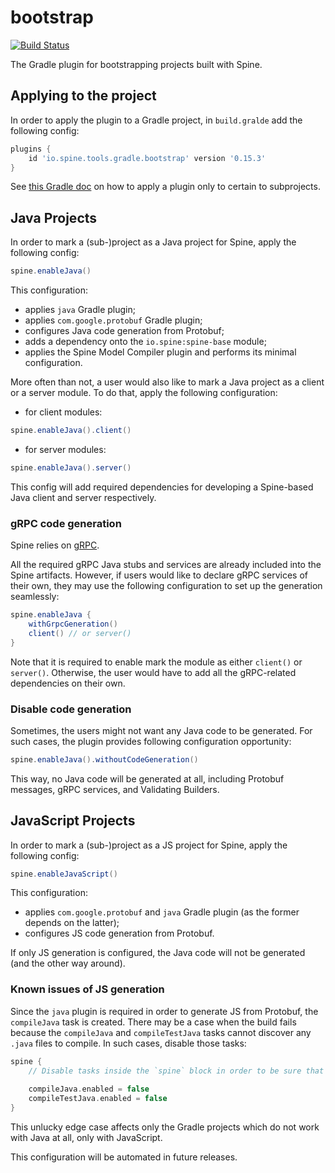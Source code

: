 # bootstrap

[![Build Status](https://travis-ci.com/SpineEventEngine/bootstrap.svg?branch=master)](https://travis-ci.com/SpineEventEngine/bootstrap)

The Gradle plugin for bootstrapping projects built with Spine.

## Applying to the project

In order to apply the plugin to a Gradle project, in `build.gralde` add the following config:
```gradle
plugins {
    id 'io.spine.tools.gradle.bootstrap' version '0.15.3'
}
```

See [this Gradle doc](https://docs.gradle.org/current/userguide/plugins.html#sec:subprojects_plugins_dsl)
on how to apply a plugin only to certain to subprojects.

## Java Projects

In order to mark a (sub-)project as a Java project for Spine, apply the following config:
```gradle
spine.enableJava()
```

This configuration:
 - applies `java` Gradle plugin;
 - applies `com.google.protobuf` Gradle plugin;
 - configures Java code generation from Protobuf;
 - adds a dependency onto the `io.spine:spine-base` module;
 - applies the Spine Model Compiler plugin and performs its minimal configuration.
 
More often than not, a user would also like to mark a Java project as a client or a server module.
To do that, apply the following configuration:
 - for client modules:
```gradle
spine.enableJava().client()
```
 - for server modules:
```gradle
spine.enableJava().server()
```

This config will add required dependencies for developing a Spine-based Java client and server 
respectively.

### gRPC code generation

Spine relies on [gRPC](https://grpc.io/).

All the required gRPC Java stubs and services are already included into the Spine artifacts. 
However, if users would like to declare gRPC services of their own, they may use the following 
configuration to set up the generation seamlessly:
```gradle
spine.enableJava {
    withGrpcGeneration()
    client() // or server()
}
```

Note that it is required to enable mark the module as either `client()` or `server()`. Otherwise, 
the user would have to add all the gRPC-related dependencies on their own.

### Disable code generation

Sometimes, the users might not want any Java code to be generated. For such cases, the plugin 
provides following configuration opportunity:
```gradle
spine.enableJava().withoutCodeGeneration()
```
This way, no Java code will be generated at all, including Protobuf messages, gRPC services, 
and Validating Builders.

## JavaScript Projects

In order to mark a (sub-)project as a JS project for Spine, apply the following config:
```gradle
spine.enableJavaScript()
```

This configuration:
 - applies `com.google.protobuf` and `java` Gradle plugin (as the former depends on the latter);
 - configures JS code generation from Protobuf.
 
If only JS generation is configured, the Java code will not be generated (and the other way around).

### Known issues of JS generation

Since the `java` plugin is required in order to generate JS from Protobuf, the `compileJava` task is
created. There may be a case when the build fails because the `compileJava` and `compileTestJava` 
tasks cannot discover any `.java` files to compile. In such cases, disable those tasks:
```gradle
spine {
    // Disable tasks inside the `spine` block in order to be sure that the `java` plugin is applied.
    
    compileJava.enabled = false
    compileTestJava.enabled = false 
}
```

This unlucky edge case affects only the Gradle projects which do not work with Java at all, only 
with JavaScript. 

This configuration will be automated in future releases.
